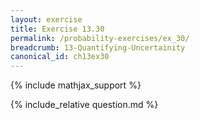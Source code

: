 ```yaml
---
layout: exercise
title: Exercise 13.30
permalink: /probability-exercises/ex_30/
breadcrumb: 13-Quantifying-Uncertainity
canonical_id: ch13ex30
---
```


{% include mathjax_support %}
<div id="hiddden">{% include_relative question.md %}</div>